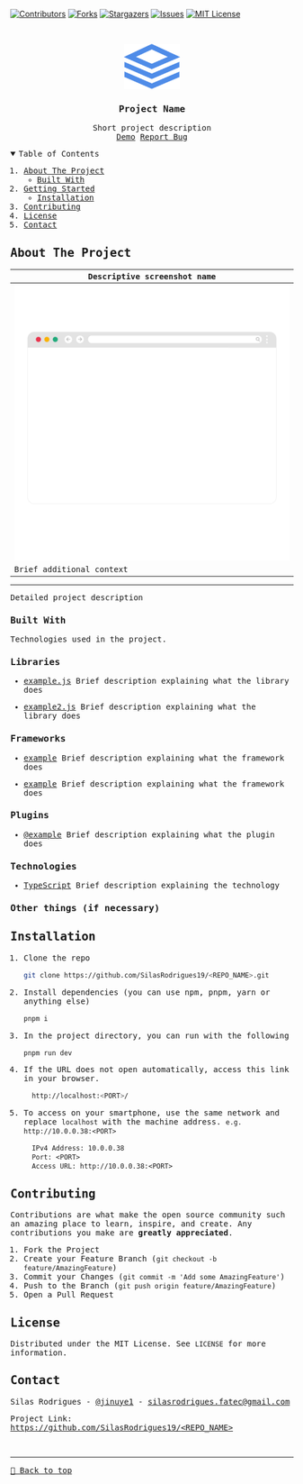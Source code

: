 [![Contributors][contributors-shield]][contributors-url]
[![Forks][forks-shield]][forks-url]
[![Stargazers][stars-shield]][stars-url]
[![Issues][issues-shield]][issues-url]
[![MIT License][license-shield]][license-url]


<!-- 

CTRL + H

Find    -> <REPO_NAME>
Replace -> Repo name   [e.g. Portfolio]


Find    -> <PORT>
Replace -> Port number [e.g. 4321]

-->

<!-- PROJECT LOGO -->
<br />
<samp>
<p align="center">
  <a href="https://github.com/SilasRodrigues19/<REPO_NAME>">
    <img src="./public/assets/logo.svg" alt="Logo" width="100" height="80">
  </a>

  <h3 align="center" id="bio">Project Name</h3>

  <p align="center">
    Short project description
    <br />
    <a href="#">Demo</a>
    <a href="https://github.com/SilasRodrigues19/<REPO_NAME>/issues">Report Bug</a>
  </p>
</p>

<!-- TABLE OF CONTENTS -->
<details open="open">
  <summary>Table of Contents</summary>
  <ol>
    <li>
      <a href="#about-the-project">About The Project</a>
      <ul>
        <li><a href="#built-with">Built With</a></li>
      </ul>
    </li>
    <li>
      <a href="#getting-started">Getting Started</a>
      <ul>
        <li><a href="#installation">Installation</a></li>
      </ul>
    </li>
    <li><a href="#contributing">Contributing</a></li>
    <li><a href="#license">License</a></li>
    <li><a href="#contact">Contact</a></li>
  </ol>
</details>

<!-- ABOUT THE PROJECT -->

## About The Project

| Descriptive screenshot name                      |
| ------------------------------------------------ |
| [![Preview][project-screenshot]][project-link]   |
| Brief additional context                         |

<hr>

Detailed project description

### Built With

Technologies used in the project.

### Libraries

- [example.js](https://example.js)
  Brief description explaining what the library does

- [example2.js](https://example2.js)
  Brief description explaining what the library does

### Frameworks

- [example](https://example.com/)
  Brief description explaining what the framework does

- [example](https://example.com/)
  Brief description explaining what the framework does

### Plugins

- [@example](https://example.com/)
  Brief description explaining what the plugin does

### Technologies

- [TypeScript](https://www.typescriptlang.org/)
  Brief description explaining the technology

### Other things (if necessary)

<!-- GETTING STARTED -->

## Installation

1. Clone the repo

   ```sh
   git clone https://github.com/SilasRodrigues19/<REPO_NAME>.git
   ```

2. Install dependencies (you can use npm, pnpm, yarn or anything else)

   ```sh
   pnpm i
   ```

3. In the project directory, you can run with the following

   ```sh
   pnpm run dev
   ```

4. If the URL does not open automatically, access this link in your browser.

   ```sh
     http://localhost:<PORT>/
   ```

5. To access on your smartphone, use the same network and replace `localhost` with the machine address. `e.g. http://10.0.0.38:<PORT>`

   ```
     IPv4 Address: 10.0.0.38
     Port: <PORT>
     Access URL: http://10.0.0.38:<PORT>
   ```

   <!-- CONTRIBUTING -->

## Contributing

Contributions are what make the open source community such an amazing place to learn, inspire, and create. Any contributions you make are **greatly appreciated**.

1. Fork the Project
2. Create your Feature Branch (`git checkout -b feature/AmazingFeature`)
3. Commit your Changes (`git commit -m 'Add some AmazingFeature'`)
4. Push to the Branch (`git push origin feature/AmazingFeature`)
5. Open a Pull Request

<!-- LICENSE -->

## License

Distributed under the MIT License. See `LICENSE` for more information.

<!-- CONTACT -->

## Contact

Silas Rodrigues - [@jinuye1](https://twitter.com/jinuye1) - silasrodrigues.fatec@gmail.com

Project Link: [https://github.com/SilasRodrigues19/<REPO_NAME>](https://github.com/SilasRodrigues19/<REPO_NAME>) <br>

<!-- MARKDOWN LINKS & IMAGES -->
<!-- https://www.markdownguide.org/basic-syntax/#reference-style-links -->

[contributors-shield]: https://img.shields.io/github/contributors/SilasRodrigues19/<REPO_NAME>.svg?style=for-the-badge
[contributors-url]: https://github.com/SilasRodrigues19/<REPO_NAME>/graphs/contributors
[forks-shield]: https://img.shields.io/github/forks/SilasRodrigues19/<REPO_NAME>.svg?style=for-the-badge
[forks-url]: https://github.com/SilasRodrigues19/<REPO_NAME>/network/members
[stars-shield]: https://img.shields.io/github/stars/SilasRodrigues19/<REPO_NAME>.svg?style=for-the-badge
[stars-url]: https://github.com/SilasRodrigues19/<REPO_NAME>/stargazers
[issues-shield]: https://img.shields.io/github/issues/SilasRodrigues19/<REPO_NAME>.svg?style=for-the-badge
[issues-url]: https://github.com/SilasRodrigues19/<REPO_NAME>/issues
[license-shield]: https://img.shields.io/github/license/SilasRodrigues19/<REPO_NAME>.svg?style=for-the-badge
[license-url]: https://github.com/SilasRodrigues19/<REPO_NAME>/blob/master/LICENSE
[license-url]: https://github.com/SilasRodrigues19/<REPO_NAME>/blob/master/LICENSE.txt
[project-screenshot]: ./public/screenshots/preview.png
[project-link]: https://example.vercel.app

<br><hr>
[🔼 Back to top](#project-name)
